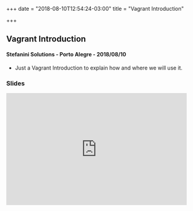 +++
date = "2018-08-10T12:54:24-03:00"
title = "Vagrant Introduction"

+++

## Vagrant Introduction
#### Stefanini Solutions - Porto Alegre - 2018/08/10

* Just a Vagrant Introduction to explain how and where we will use it.

### Slides

<iframe src="https://docs.google.com/presentation/d/1cMGxg5N4dReDJ8A6lxR22_vs8YLsP42UlmkQrSylSx0/embed?start=false&loop=true&delayms=3000" frameborder="0" width="480" height="299" allowfullscreen="true" mozallowfullscreen="true" webkitallowfullscreen="true"></iframe>
